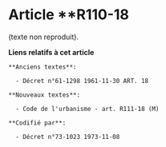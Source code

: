 # Article **R110-18

(texte non reproduit).

**Liens relatifs à cet article**

	**Anciens textes**:

	  - Décret n°61-1298 1961-11-30 ART. 18

	**Nouveaux textes**:

	  - Code de l'urbanisme - art. R111-18 (M)

	**Codifié par**:

	  - Décret n°73-1023 1973-11-08
